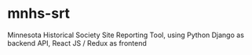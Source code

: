 # mnhs-srt
Minnesota Historical Society Site Reporting Tool, using Python Django as backend API, React JS / Redux as frontend
